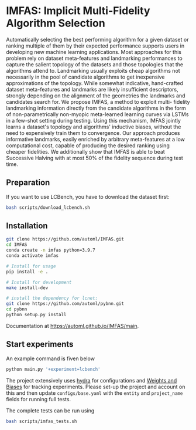 # IMFAS: Implicit Multi-Fidelity Algorithm Selection

Automatically selecting the best performing algorithm for a given dataset or ranking
multiple of them by their expected performance supports users in developing new machine
learning applications. Most approaches for this problem rely on dataset meta-features
and landmarking performances to capture the salient topology of the datasets and those
topologies that the algorithms attend to. Landmarking usually exploits cheap algorithms
not necessarily in the pool of candidate algorithms to get inexpensive approximations of the
topology. While somewhat indicative, hand-crafted dataset meta-features and landmarks
are likely insufficient descriptors, strongly depending on the alignment of the geometries
the landmarks and candidates search for. We propose IMFAS, a method to exploit multi-
fidelity landmarking information directly from the candidate algorithms in the form of
non-parametrically non-myopic meta-learned learning curves via LSTMs in a few-shot setting during
testing. Using this mechanism, IMFAS jointly learns a dataset's topology and algorithms' inductive
biases, without the need to expensively train them to convergence. Our approach produces informative
landmarks, easily enriched by arbitrary meta-features at a low computational cost, capable of
producing the desired ranking using cheaper fidelities. We additionally show that IMFAS is able to
beat Successive Halving with at most 50% of the fidelity sequence during test time.

## Preparation

If you want to use LCBench, you have to download the dataset first:

```bash
bash scripts/download_lcbench.sh
```

## Installation

```bash
git clone https://github.com/automl/IMFAS.git
cd IMFAS
conda create -n imfas python=3.9.7
conda activate imfas

# Install for usage
pip install -e .

# Install for development
make install-dev

# install the dependency for lcnet: 
git clone https://github.com/automl/pybnn.git
cd pybnn
python setup.py install
```

Documentation at https://automl.github.io/IMFAS/main.

## Start experiments

An example command is fiven below

```bash
python main.py '+experiment=lcbench'
```

The project extensively uses [hydra](https://hydra.cc/docs/intro/) for configurations
and [Weights and Biases](https://wandb.ai/site) for tracking experiments. Please set-up the project
and account on this and then update ```configs/base.yaml``` with the ```entity```
and ```project_name``` fields for running full tests.

The complete tests can be run using

```bash
bash scripts/imfas_tests.sh
```

